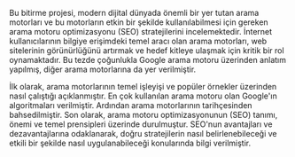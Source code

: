 Bu bitirme projesi, modern dijital dünyada önemli bir yer tutan arama motorları ve bu motorların etkin bir şekilde kullanılabilmesi için gereken arama motoru optimizasyonu (SEO) stratejilerini incelemektedir. İnternet kullanıcılarının bilgiye erişimdeki temel aracı olan arama motorları, web sitelerinin görünürlüğünü artırmak ve hedef kitleye ulaşmak için kritik bir rol oynamaktadır. Bu tezde çoğunlukla Google arama motoru üzerinden anlatım yapılmış, diğer arama motorlarına da yer verilmiştir.

İlk olarak, arama motorlarının temel işleyişi ve popüler örnekler üzerinden nasıl çalıştığı açıklanmıştır. En çok kullanılan arama motoru olan Google'ın algoritmaları verilmiştir. Ardından arama motorlarının tarihçesinden bahsedilmiştir. Son olarak, arama motoru optimizasyonunun (SEO) tanımı, önemi ve temel prensipleri üzerinde durulmuştur. SEO'nun avantajları ve dezavantajlarına odaklanarak, doğru stratejilerin nasıl belirlenebileceği ve etkili bir şekilde nasıl uygulanabileceği konularında bilgi verilmiştir.

